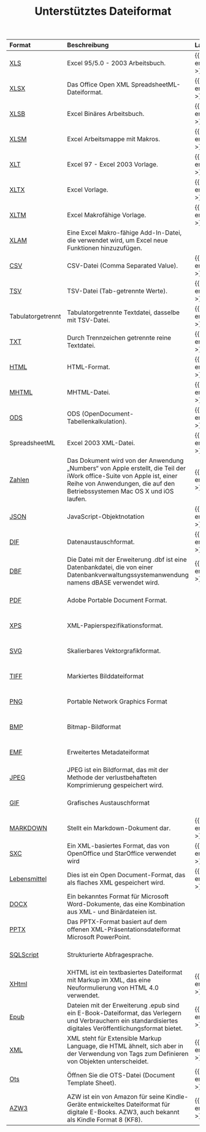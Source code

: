 ﻿---
title: Unterstütztes Dateiformat
second_title: Aspose.Cells Cloud Documen
type: docs
url: /de/supported-file-formats/
description: Aspose.Cells Cloud unterstützt Excel zum Erstellen, Konvertieren, Zusammenführen, Teilen, Schützen, für innere Objektoperationen usw.
weight: 40
kwords: Excel, Office Cloud, REST API, Tabellenkalkulation, PDF, CSV, Json, Markdown, Unterstützte Dateiformate
---
|**Format**|**Beschreibung**|**Laden**|**Speichern**|
|:- |:- |:- |:- |
|[XLS](https://docs.fileformat.com/spreadsheet/xls/)|Excel 95/5.0 - 2003 Arbeitsbuch.|{{< emoticons/tick >}}|{{< emoticons/tick >}}|
|[XLSX](https://docs.fileformat.com/spreadsheet/xlsx/)|Das Office Open XML SpreadsheetML-Dateiformat.|{{< emoticons/tick >}}|{{< emoticons/tick >}}|
|[XLSB](https://docs.fileformat.com/spreadsheet/xlsb/)|Excel Binäres Arbeitsbuch.|{{< emoticons/tick >}}|{{< emoticons/tick >}}|
|[XLSM](https://docs.fileformat.com/spreadsheet/xlsm/)|Excel Arbeitsmappe mit Makros.|{{< emoticons/tick >}}|{{< emoticons/tick >}}|
|[XLT](https://docs.fileformat.com/spreadsheet/xlt/)|Excel 97 - Excel 2003 Vorlage.|{{< emoticons/tick >}}|{{< emoticons/tick >}}|
|[XLTX](https://docs.fileformat.com/spreadsheet/xltx/)|Excel Vorlage.|{{< emoticons/tick >}}|{{< emoticons/tick >}}|
|[XLTM](https://docs.fileformat.com/spreadsheet/xltm/)|Excel Makrofähige Vorlage.|{{< emoticons/tick >}}|{{< emoticons/tick >}}|
|[XLAM](https://docs.fileformat.com/spreadsheet/xlam/)|Eine Excel Makro-fähige Add-In-Datei, die verwendet wird, um Excel neue Funktionen hinzuzufügen.||{{< emoticons/tick >}}|
|[CSV](https://docs.fileformat.com/spreadsheet/csv/)|CSV-Datei (Comma Separated Value).|{{< emoticons/tick >}}|{{< emoticons/tick >}}|
|[TSV](https://docs.fileformat.com/spreadsheet/tsv/)|TSV-Datei (Tab-getrennte Werte).|{{< emoticons/tick >}}|{{< emoticons/tick >}}|
|Tabulatorgetrennt|Tabulatorgetrennte Textdatei, dasselbe mit TSV-Datei.|{{< emoticons/tick >}}|{{< emoticons/tick >}}|
|[TXT](https://docs.fileformat.com/word-processing/txt/)|Durch Trennzeichen getrennte reine Textdatei.|{{< emoticons/tick >}}|{{< emoticons/tick >}}|
|[HTML](https://docs.fileformat.com/web/html/)|HTML-Format.|{{< emoticons/tick >}}|{{< emoticons/tick >}}|
|[MHTML](https://docs.fileformat.com/web/mhtml/)|MHTML-Datei.|{{< emoticons/tick >}}|{{< emoticons/tick >}}|
|[ODS](https://docs.fileformat.com/spreadsheet/ods/)|ODS (OpenDocument-Tabellenkalkulation).|{{< emoticons/tick >}}|{{< emoticons/tick >}}|
|SpreadsheetML|Excel 2003 XML-Datei.|{{< emoticons/tick >}}|{{< emoticons/tick >}}|
|[Zahlen](https://docs.fileformat.com/spreadsheet/numbers/)|Das Dokument wird von der Anwendung „Numbers“ von Apple erstellt, die Teil der iWork office-Suite von Apple ist, einer Reihe von Anwendungen, die auf den Betriebssystemen Mac OS X und iOS laufen.|{{< emoticons/tick >}}|{{< emoticons/tick >}}|
|[JSON](https://docs.fileformat.com/web/json/)|JavaScript-Objektnotation|{{< emoticons/tick >}}|{{< emoticons/tick >}}|
|[DIF](https://docs.fileformat.com/spreadsheet/dif/)|Datenaustauschformat.|{{< emoticons/tick >}}|{{< emoticons/tick >}}|
|[DBF](https://docs.fileformat.com/database/dbf/)|Die Datei mit der Erweiterung .dbf ist eine Datenbankdatei, die von einer Datenbankverwaltungssystemanwendung namens dBASE verwendet wird.|{{< emoticons/tick >}}|{{< emoticons/tick >}}|
|[PDF](https://docs.fileformat.com/pdf/)|Adobe Portable Document Format.||{{< emoticons/tick >}}|
|[XPS](https://docs.fileformat.com/page-description-language/xps/)|XML-Papierspezifikationsformat.||{{< emoticons/tick >}}|
|[SVG](https://docs.fileformat.com/page-description-language/svg/)|Skalierbares Vektorgrafikformat.||{{< emoticons/tick >}}|
|[TIFF](https://docs.fileformat.com/image/tiff/)|Markiertes Bilddateiformat||{{< emoticons/tick >}}|
|[PNG](https://docs.fileformat.com/image/png/)|Portable Network Graphics Format||{{< emoticons/tick >}}|
|[BMP](https://docs.fileformat.com/image/bmp/)|Bitmap-Bildformat||{{< emoticons/tick >}}|
|[EMF](https://docs.fileformat.com/image/emf/)|Erweitertes Metadateiformat||{{< emoticons/tick >}}|
|[JPEG](https://docs.fileformat.com/image/jpeg/)|JPEG ist ein Bildformat, das mit der Methode der verlustbehafteten Komprimierung gespeichert wird.||{{< emoticons/tick >}}|
|[GIF](https://docs.fileformat.com/image/gif/)|Grafisches Austauschformat||{{< emoticons/tick >}}|
|[MARKDOWN](https://docs.fileformat.com/word-processing/md/)|Stellt ein Markdown-Dokument dar.|{{< emoticons/tick >}} |{{< emoticons/tick >}}|
|[SXC](https://docs.fileformat.com/spreadsheet/sxc/)|Ein XML-basiertes Format, das von OpenOffice und StarOffice verwendet wird|{{< emoticons/tick >}}|{{< emoticons/tick >}}|
|[Lebensmittel](https://docs.fileformat.com/spreadsheet/fods/)|Dies ist ein Open Document-Format, das als flaches XML gespeichert wird.|{{< emoticons/tick >}}|{{< emoticons/tick >}}|
|[DOCX](https://docs.fileformat.com/word-processing/docx/)|Ein bekanntes Format für Microsoft Word-Dokumente, das eine Kombination aus XML- und Binärdateien ist.||{{< emoticons/tick >}}|
|[PPTX](https://docs.fileformat.com/presentation/pptx/)|Das PPTX-Format basiert auf dem offenen XML-Präsentationsdateiformat Microsoft PowerPoint.||{{< emoticons/tick >}}|
|[SQLScript](https://docs.fileformat.com/database/sql/)|Strukturierte Abfragesprache.||{{< emoticons/tick >}}|
|[XHtml](https://docs.fileformat.com/web/xhtml/)|XHTML ist ein textbasiertes Dateiformat mit Markup im XML, das eine Neuformulierung von HTML 4.0 verwendet.|{{< emoticons/tick >}}|{{< emoticons/tick >}}|
|[Epub](https://docs.fileformat.com/ebook/epub/)|Dateien mit der Erweiterung .epub sind ein E-Book-Dateiformat, das Verlegern und Verbrauchern ein standardisiertes digitales Veröffentlichungsformat bietet.|{{< emoticons/tick >}}|{{< emoticons/tick >}}|
|[XML](https://docs.fileformat.com/web/xml/)|XML steht für Extensible Markup Language, die HTML ähnelt, sich aber in der Verwendung von Tags zum Definieren von Objekten unterscheidet.|{{< emoticons/tick >}}|{{< emoticons/tick >}}|
|[Ots](https://docs.fileformat.com/spreadsheet/ots/)|Öffnen Sie die OTS-Datei (Document Template Sheet).|{{< emoticons/tick >}}|{{< emoticons/tick >}}|
|[AZW3](https://docs.fileformat.com/ebook/azw3/)|AZW ist ein von Amazon für seine Kindle-Geräte entwickeltes Dateiformat für digitale E-Books. AZW3, auch bekannt als Kindle Format 8 (KF8).|{{< emoticons/tick >}}|{{< emoticons/tick >}}|
